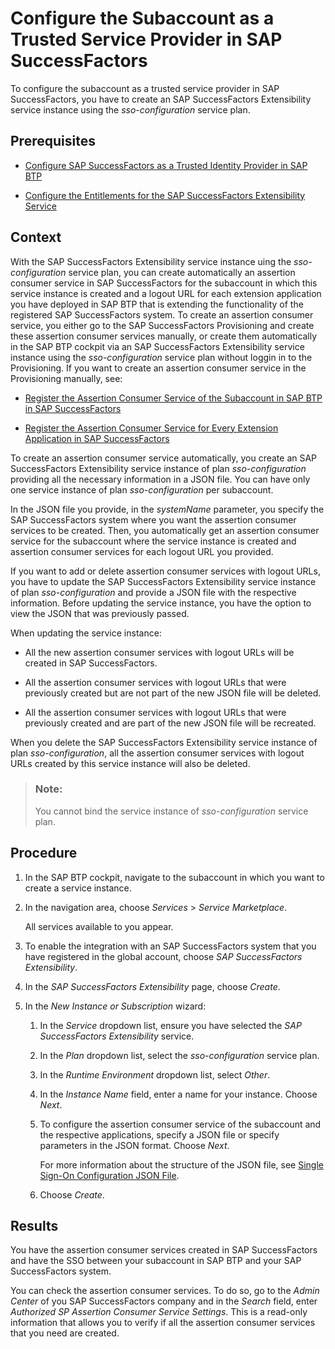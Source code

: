 <!-- loio9efe2a1d84c2458fb7b68d4df1bd13ee -->

# Configure the Subaccount as a Trusted Service Provider in SAP SuccessFactors

To configure the subaccount as a trusted service provider in SAP SuccessFactors, you have to create an SAP SuccessFactors Extensibility service instance using the *sso-configuration* service plan.



<a name="loio9efe2a1d84c2458fb7b68d4df1bd13ee__prereq_zfz_3jn_npb"/>

## Prerequisites

-   [Configure SAP SuccessFactors as a Trusted Identity Provider in SAP BTP](configure-sap-successfactors-as-a-trusted-identity-provider-in-sap-btp-80a3fd1.md)

-   [Configure the Entitlements for the SAP SuccessFactors Extensibility Service](configure-the-entitlements-for-the-sap-successfactors-extensibility-service-b01e625.md)




<a name="loio9efe2a1d84c2458fb7b68d4df1bd13ee__context_v2t_tgn_k5b"/>

## Context

With the SAP SuccessFactors Extensibility service instance uing the *sso-configuration* service plan, you can create automatically an assertion consumer service in SAP SuccessFactors for the subaccount in which this service instance is created and a logout URL for each extension application you have deployed in SAP BTP that is extending the functionality of the registered SAP SuccessFactors system. To create an assertion consumer service, you either go to the SAP SuccessFactors Provisioning and create these assertion consumer services manually, or create them automatically in the SAP BTP cockpit via an SAP SuccessFactors Extensibility service instance using the *sso-configuration* service plan without loggin in to the Provisioning. If you want to create an assertion consumer service in the Provisioning manually, see:

-   [Register the Assertion Consumer Service of the Subaccount in SAP BTP in SAP SuccessFactors](register-the-assertion-consumer-service-of-the-subaccount-in-sap-btp-in-sap-successfactor-de3a1b3.md)

-   [Register the Assertion Consumer Service for Every Extension Application in SAP SuccessFactors](register-the-assertion-consumer-service-for-every-extension-application-in-sap-successfac-ebc8341.md)


To create an assertion consumer service automatically, you create an SAP SuccessFactors Extensibility service instance of plan *sso-configuration* providing all the necessary information in a JSON file. You can have only one service instance of plan *sso-configuration* per subaccount.

In the JSON file you provide, in the *systemName* parameter, you specify the SAP SuccessFactors system where you want the assertion consumer services to be created. Then, you automatically get an assertion consumer service for the subaccount where the service instance is created and assertion consumer services for each logout URL you provided.

If you want to add or delete assertion consumer services with logout URLs, you have to update the SAP SuccessFactors Extensibility service instance of plan *sso-configuration* and provide a JSON file with the respective information. Before updating the service instance, you have the option to view the JSON that was previously passed.

When updating the service instance:

-   All the new assertion consumer services with logout URLs will be created in SAP SuccessFactors.

-   All the assertion consumer services with logout URLs that were previously created but are not part of the new JSON file will be deleted.

-   All the assertion consumer services with logout URLs that were previously created and are part of the new JSON file will be recreated.


When you delete the SAP SuccessFactors Extensibility service instance of plan *sso-configuration*, all the assertion consumer services with logout URLs created by this service instance will also be deleted.

> ### Note:  
> You cannot bind the service instance of *sso-configuration* service plan.



<a name="loio9efe2a1d84c2458fb7b68d4df1bd13ee__steps_qml_hpf_gdb"/>

## Procedure

1.  In the SAP BTP cockpit, navigate to the subaccount in which you want to create a service instance.

2.  In the navigation area, choose *Services* \> *Service Marketplace*.

    All services available to you appear.

3.  To enable the integration with an SAP SuccessFactors system that you have registered in the global account, choose *SAP SuccessFactors Extensibility*.

4.  In the *SAP SuccessFactors Extensibility* page, choose *Create*.

5.  In the *New Instance or Subscription* wizard:

    1.  In the *Service* dropdown list, ensure you have selected the *SAP SuccessFactors Extensibility* service.

    2.  In the *Plan* dropdown list, select the *sso-configuration* service plan.

    3.  In the *Runtime Environment* dropdown list, select *Other*.

    4.  In the *Instance Name* field, enter a name for your instance. Choose *Next*.

    5.  To configure the assertion consumer service of the subaccount and the respective applications, specify a JSON file or specify parameters in the JSON format. Choose *Next*.

        For more information about the structure of the JSON file, see [Single Sign-On Configuration JSON File](single-sign-on-configuration-json-file-5ec1e97.md).

    6.  Choose *Create*.





<a name="loio9efe2a1d84c2458fb7b68d4df1bd13ee__result_rtg_w54_k5b"/>

## Results

You have the assertion consumer services created in SAP SuccessFactors and have the SSO between your subaccount in SAP BTP and your SAP SuccessFactors system.

You can check the assertion consumer services. To do so, go to the *Admin Center* of you SAP SuccessFactors company and in the *Search* field, enter *Authorized SP Assertion Consumer Service Settings*. This is a read-only information that allows you to verify if all the assertion consumer services that you need are created.

